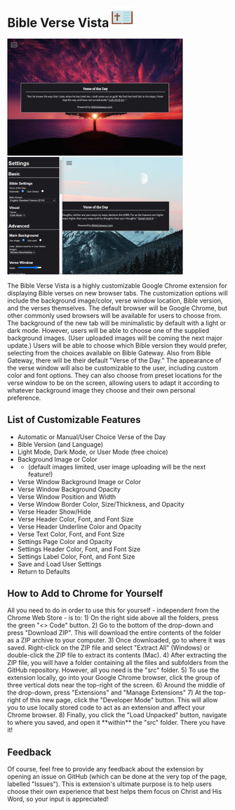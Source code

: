 # Bible Verse Vista ![screenshot](media/icon48.png)  
<img src="media/ss1.png" alt="screenshot" width="400"><img src="media/ss4.png" alt="screenshot" width="400"><br/>
<p>
  The Bible Verse Vista is a highly customizable Google Chrome extension for displaying Bible verses on new browser tabs. The customization options will include the background image/color, verse window location, Bible version, and the verses themselves. The default browser will be Google Chrome, but other commonly used browsers will be available for users to choose from. The background of the new tab will be minimalistic by default with a light or dark mode. However, users will be able to choose one of the supplied background images. (User uploaded images will be coming the next major update.) Users will be able to choose which Bible version they would prefer, selecting from the choices available on Bible Gateway. Also from Bible Gateway, there will be their default "Verse of the Day." The appearance of the verse window will also be customizable to the user, including custom color and font options. They can also choose from preset locations for the verse window to be on the screen, allowing users to adapt it according to whatever background image they choose and their own personal preference.
</p>

## List of Customizable Features
- Automatic or Manual/User Choice Verse of the Day
- Bible Version (and Language)
- Light Mode, Dark Mode, or User Mode (free choice)
- Background Image or Color
- - (default images limited, user image uploading will be the next feature!)
- Verse Window Background Image or Color
- Verse Window Background Opacity
- Verse Window Position and Width
- Verse Window Border Color, Size/Thickness, and Opacity
- Verse Header Show/Hide
- Verse Header Color, Font, and Font Size
- Verse Header Underline Color and Opacity
- Verse Text Color, Font, and Font Size
- Settings Page Color and Opacity
- Settings Header Color, Font, and Font Size
- Settings Label Color, Font, and Font Size
- Save and Load User Settings
- Return to Defaults

## How to Add to Chrome for Yourself
<p>
  All you need to do in order to use this for yourself - independent from the Chrome Web Store - is to:
  1) On the right side above all the folders, press the green "<> Code" button.
  2) Go to the bottom of the drop-down and press "Download ZIP". This will download the entire contents of the folder as a ZIP archive to your computer.
  3) Once downloaded, go to where it was saved. Right-click on the ZIP file and select "Extract All" (Windows) or double-click the ZIP file to extract its contents (Mac).
  4) After extracting the ZIP file, you will have a folder containing all the files and subfolders from the GitHub repository. However, all you need is the "src" folder.
  5) To use the extension locally, go into your Google Chrome browser, click the group of three vertical dots near the top-right of the screen.
  6) Around the middle of the drop-down, press "Extensions" and "Manage Extensions"
  7) At the top-right of this new page, click the "Developer Mode" button. This will allow you to use locally stored code to act as an extension and affect your Chrome browser.
  8) Finally, you click the "Load Unpacked" button, navigate to where you saved, and open it **within** the "src" folder. There you have it!
</p>

## Feedback
Of course, feel free to provide any feedback about the extension by opening an issue on GitHub (which can be done at the very top of the page, labelled "Issues"). This is extension's ultimate purpose is to help users choose their own experience that best helps them focus on Christ and His Word, so your input is appreciated! 
